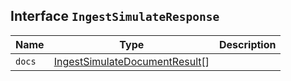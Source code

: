 ## Interface `IngestSimulateResponse`

| Name | Type | Description |
| - | - | - |
| `docs` | [IngestSimulateDocumentResult](./IngestSimulateDocumentResult.md)[] | &nbsp; |
